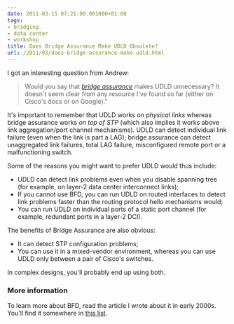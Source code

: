 ```yaml
---
date: 2011-03-15 07:21:00.001000+01:00
tags:
- bridging
- data center
- workshop
title: Does Bridge Assurance Make UDLD Obsolete?
url: /2011/03/does-bridge-assurance-make-udld.html
---
```

I got an interesting question from Andrew:

> Would you say that [*bridge assurance*](http://www.cisco.com/en/US/docs/switches/lan/catalyst6500/ios/12.2SX/configuration/guide/stp_enha.html#Understanding_Bridge_Assurance) makes UDLD unnecessary? It doesn\'t seem clear from any resource I\'ve found so far (either on Cisco\'s docs or on Google)."

It's important to remember that UDLD works on *physical links* whereas bridge assurance works *on top of STP* (which also implies it works above link aggregation/port channel mechanisms). UDLD can detect individual link failure (even when the link is part a LAG); bridge assurance can detect unaggregated link failures, total LAG failure, misconfigured remote port or a malfunctioning switch.
<!--more-->
Some of the reasons you might want to prefer UDLD would thus include:

-   UDLD can detect link problems even when you disable spanning tree (for example, on layer-2 data center interconnect links);
-   If you cannot use BFD, you can run UDLD on routed interfaces to detect link problems faster than the routing protocol hello mechanisms would;
-   You can run UDLD on individual ports of a static port channel (for example, redundant ports in a layer-2 DCI).

The benefits of Bridge Assurance are also obvious:

-   It can detect STP configuration problems;
-   You can use it in a mixed-vendor environment, whereas you can use UDLD only between a pair of Cisco's switches.

In complex designs, you'll probably end up using both.

### More information

To learn more about BFD, read the article I wrote about it in early 2000s. You'll find it somewhere in [this list](/kb/Internet/).
